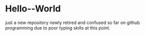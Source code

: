 # Hello--World
just a new repository
newly retired and confused so far on github programming due to poor typing skills at this point.
